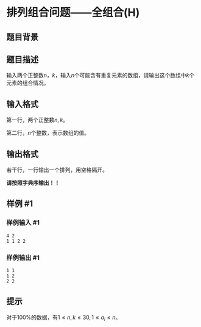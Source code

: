 # 排列组合问题——全组合(H)

## 题目背景



## 题目描述

输入两个正整数$n， k$，输入$n$个可能含有重复元素的数组，请输出这个数组中$k$个元素的组合情况。

## 输入格式

第一行，两个正整数$n, k$。

第二行，$n$个整数，表示数组的值。

## 输出格式

若干行，一行输出一个排列，用空格隔开。

**请按照字典序输出！！**

## 样例 #1

### 样例输入 #1

```
4 2
1 1 2 2
```

### 样例输出 #1

```
1 1
1 2
2 2
```

## 提示

对于$100\%$的数据，有$1 \leq n, k \leq 30, 1 \leq a_i \leq n$。